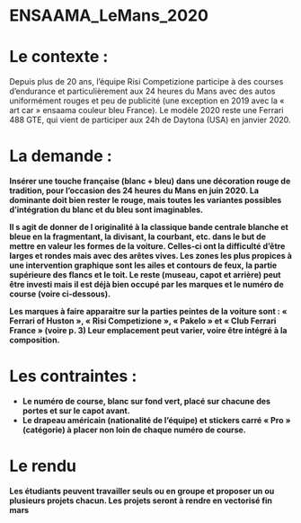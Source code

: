 # ENSAAMA_LeMans_2020

# Le contexte :
Depuis plus de 20 ans, l’équipe Risi Competizione participe à des courses d’endurance et particulièrement aux 24 heures du Mans avec des autos uniformément rouges et peu de publicité (une exception en 2019 avec la « art car » ensaama couleur bleu France).
Le modèle 2020 reste une Ferrari 488 GTE, qui vient de participer aux 24h de Daytona (USA) en janvier 2020.

# La demande :
<b>Insérer une touche française (blanc + bleu) dans une décoration rouge de tradition, pour l’occasion des 24 heures du Mans en juin 2020. La dominante doit bien rester le rouge, mais toutes les variantes possibles d’intégration du blanc et du bleu sont imaginables.<b>

Il s agit de donner de l originalité à la classique bande centrale blanche et bleue en la fragmentant, la divisant, la courbant, etc. dans le but de mettre en valeur les formes de la voiture. Celles‐ci ont la difficulté d’être larges et rondes mais avec des arêtes vives. Les zones les plus propices à une intervention graphique sont les ailes et contours de feux, la partie supérieure des flancs et le toit. Le reste (museau, capot et arrière) peut être investi mais il est déjà bien occupé par les marques et le numéro de course (voire ci‐dessous).

Les marques à faire apparaitre sur la parties peintes de la voiture sont : « Ferrari of Huston », « Risi Competizione », « Pakelo » et  « Club Ferrari France » (voire p. 3) Leur emplacement peut varier, voire être intégré à la composition.

# Les contraintes :
- Le numéro de course, blanc sur fond vert, placé sur chacune des portes et sur le capot avant.
- Le drapeau américain (nationalité de l’équipe) et stickers carré « Pro » (catégorie) à placer non loin de chaque numéro de course.

# Le rendu
Les étudiants peuvent travailler seuls ou en groupe et proposer un ou plusieurs projets chacun. 
Les projets seront à rendre en vectorisé fin mars 

